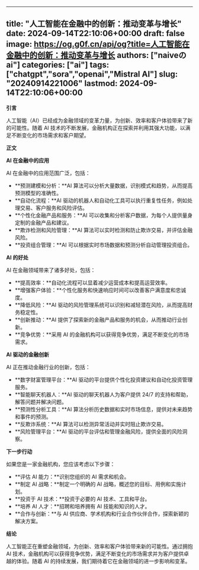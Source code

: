 
---
title: "人工智能在金融中的创新：推动变革与增长"
date: 2024-09-14T22:10:06+00:00
draft: false
image: https://og.g0f.cn/api/og?title=人工智能在金融中的创新：推动变革与增长
authors: ["naiveのai"]
categories: ["ai"]
tags: ["chatgpt","sora","openai","Mistral AI"]
slug: "20240914221006"
lastmod: 2024-09-14T22:10:06+00:00
---
**引言**

人工智能（AI）已经成为金融领域的变革力量，为创新、效率和客户体验带来了新的可能性。随着 AI 技术的不断发展，金融机构正在探索并利用其强大功能，以满足不断变化的市场需求和客户期望。

**正文**

**AI 在金融中的应用**

AI 在金融中的应用范围广泛，包括：

* **预测建模和分析：**AI 算法可以分析大量数据，识别模式和趋势，从而提高预测模型的准确性。
* **自动化流程：**AI 驱动的机器人和自动化工具可以执行重复性任务，例如处理交易、客户服务和风险评估。
* **个性化金融产品和服务：**AI 可以收集和分析客户数据，为每个人提供量身定制的金融产品和建议。
* **欺诈检测和风险管理：**AI 算法可以实时检测和防止欺诈交易，并评估金融风险。
* **投资组合管理：**AI 可以根据实时市场数据和预测分析自动管理投资组合。

**AI 的好处**

AI 在金融领域带来了诸多好处，包括：

* **提高效率：**自动化流程可以显着减少运营成本和提高运营效率。
* **增强客户体验：**个性化服务和快速响应时间可以改善客户满意度和忠诚度。
* **降低风险：**AI 驱动的风险管理系统可以识别和减轻潜在风险，从而提高财务稳定性。
* **创新推动：**AI 提供了探索新的金融产品和服务的机会，从而推动行业创新。
* **竞争优势：**采用 AI 的金融机构可以获得竞争优势，满足不断变化的市场需求。

**AI 驱动的金融创新**

AI 正在推动金融行业的创新，包括：

* **数字财富管理平台：**AI 驱动的平台提供个性化投资建议和自动化投资管理服务。
* **智能聊天机器人：**AI 驱动的聊天机器人为客户提供 24/7 的支持和帮助，解答问题并解决问题。
* **预测性分析工具：**AI 算法分析历史数据和实时市场信息，提供对未来趋势和事件的预测。
* **反欺诈系统：**AI 算法可以检测异常活动并实时阻止欺诈交易。
* **风险管理平台：**AI 驱动的平台评估和管理金融风险，提供全面的风险洞察。

**下一步行动**

如果您是一家金融机构，您应该考虑以下步骤：

* **评估 AI 能力：**识别您组织的 AI 需求和机会。
* **制定 AI 战略：**制定一个明确的 AI 战略，概述您的目标、用例和实施计划。
* **投资于 AI 技术：**投资于必要的 AI 技术、工具和平台。
* **培养 AI 人才：**招聘和培养拥有 AI 技能和知识的人才。
* **合作与创新：**与 AI 供应商、学术机构和行业合作伙伴合作，探索新颖的解决方案。

**结论**

人工智能正在重塑金融领域，为创新、效率和客户体验带来新的可能性。通过拥抱 AI 技术，金融机构可以获得竞争优势，满足不断变化的市场需求并为客户提供卓越的体验。随着 AI 的持续发展，我们期待着它在金融领域的进一步影响和变革。
